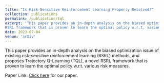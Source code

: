 ```yaml
---
title: "Is Risk-Sensitive Reinforcement Learning Properly Resolved?"
collection: publications
permalink: /publication/tql
excerpt: 'This paper provides an in-depth analysis on the biased optimization issue of existing risk-sensitive reinforcement learning (RSRL) methods, and proposes Trajectory Q-Learning (TQL), a novel
RSRL framework that is proven to learn the optimal policy w.r.t. various risk measures.'
date: 2023-07-04
venue: 'arXiv'
---
```

This paper provides an in-depth analysis on the biased optimization issue of existing risk-sensitive reinforcement learning (RSRL) methods, and proposes Trajectory Q-Learning (TQL), a novel
RSRL framework that is proven to learn the optimal policy w.r.t. various risk measures.

Paper Link: [Click here](https://arxiv.org/pdf/2307.00547.pdf) for our paper.
